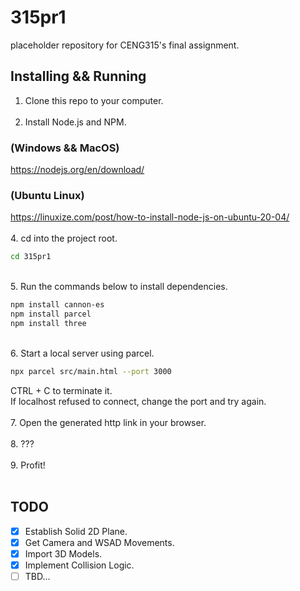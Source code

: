 # 315pr1
placeholder repository for CENG315's final assignment. </br>

## Installing && Running
1. Clone this repo to your computer. </br> </br>
2. Install Node.js and NPM. </br>
### (Windows && MacOS)
https://nodejs.org/en/download/ </br>
### (Ubuntu Linux)
https://linuxize.com/post/how-to-install-node-js-on-ubuntu-20-04/ </br> </br>
4. cd into the project root.

```bash
cd 315pr1
```
</br>
5. Run the commands below to install dependencies.

```bash
npm install cannon-es
npm install parcel
npm install three
```
</br>
6. Start a local server using parcel.
   
```bash
npx parcel src/main.html --port 3000
``` 
CTRL + C to terminate it. <br>
If localhost refused to connect, change the port and try again. </br> </br>
7. Open the generated http link in your browser. </br> </br>
8. ??? </br> </br>
9. Profit! </br> </br>

## TODO
- [x] Establish Solid 2D Plane.
- [x] Get Camera and WSAD Movements.
- [x] Import 3D Models.
- [x] Implement Collision Logic.
- [ ] TBD...
